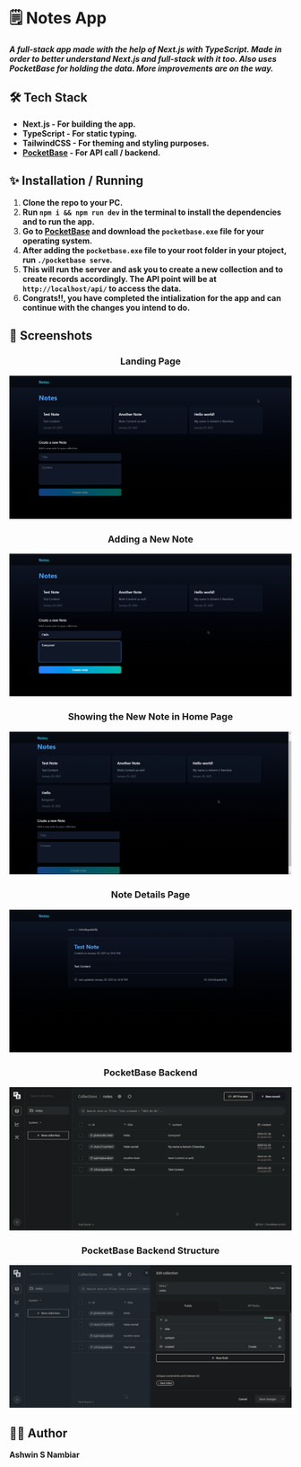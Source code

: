 # 🗒️ Notes App

***A full-stack app made with the help of Next.js with TypeScript. Made in order to better understand Next.js and full-stack with it too. Also uses PocketBase for holding the data. More improvements are on the way.***

## 🛠️ Tech Stack

- **Next.js - For building the app.**
- **TypeScript - For static typing.**
- **TailwindCSS - For theming and styling purposes.**
- **[PocketBase](https://pocketbase.io/docs/) - For API call / backend.**

## ✨ Installation / Running

1. **Clone the repo to your PC.**
2. **Run `npm i && npm run dev` in the terminal to install the dependencies and to run the app.**
3. **Go to [PocketBase](https://pocketbase.io/docs/) and download the `pocketbase.exe` file for your operating system.**
4. **After adding the `pocketbase.exe` file to your root folder in your ptoject, run `./pocketbase serve`.**
5. **This will run the server and ask you to create a new collection and to create records accordingly. The API point will be at `http://localhost/api/` to access the data.**
6. **Congrats!!, you have completed the intialization for the app and can continue with the changes you intend to do.**

## 📸 Screenshots
<div align="center">
    <h3>Landing Page</h3>
    <img src="./public/screenshots/Landing-Page.png" alt="Landing Page" />
</div>
<div align="center">
    <h3>Adding a New Note</h3>
    <img src="./public/screenshots/Note-Adding.png" alt="Adding a new Note" />
</div>
<div align="center">
    <h3>Showing the New Note in Home Page</h3>
    <img src="./public/screenshots/New-Note-Added.png" alt="Showing the New Note in Home" />
</div>
<div align="center">
    <h3>Note Details Page</h3>
    <img src="./public/screenshots/Note-Detail.png" alt="Note Details Page" />
</div>
<div align="center">
    <h3>PocketBase Backend</h3>
    <img src="./public/screenshots/PocketBase.png" alt="PocketBase Backend" />
</div>
<div align="center">
    <h3>PocketBase Backend Structure</h3>
    <img src="./public/screenshots/Backend-Structure.png" alt="PocketBase Backend Structure" />
</div>

## 🧔‍♂️ Author
**Ashwin S Nambiar**

